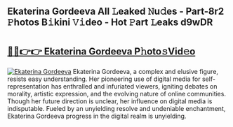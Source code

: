 ## Ekaterina Gordeeva All 𝙻eaked 𝙽u𝚍es - Part-8r2 𝙿hotos B𝚒kini 𝚅𝚒deo - Hot 𝙿art 𝙻eaks d9wDR

# <h2><a href="http://ld55682.urlbe.top/?page=Ekaterina+Gordeeva">🔗🔗👉👉 Ekaterina Gordeeva P𝚑oto𝚜Vid𝚎o</a></h2>

[![Ekaterina Gordeeva](https://i.imgur.com/eBuTRDB.gif)](http://ld55682.urlbe.top/?page=Ekaterina+Gordeeva)
Ekaterina Gordeeva, a complex and elusive figure, resists easy understanding. Her pioneering use of digital media for self-representation has enthralled and infuriated viewers, igniting debates on morality, artistic expression, and the evolving nature of online communities. Though her future direction is unclear, her influence on digital media is indisputable. Fueled by an unyielding resolve and undeniable enchantment, Ekaterina Gordeeva progress in the digital realm is unyielding.
